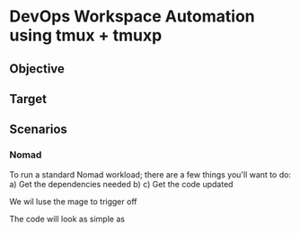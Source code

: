 # DevOps Workspace Automation using tmux + tmuxp

## Objective

## Target

## Scenarios

### Nomad
To run a standard Nomad workload; there are a few things you'll want to do:
a) Get the dependencies needed
b) 
c) Get the code updated

We wil luse the mage to trigger off

The code will look as simple as 